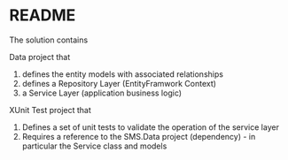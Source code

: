README 
======
The solution contains 

Data project that 
1. defines the entity models with associated relationships  
2. defines a Repository Layer (EntityFramwork Context)
3. a Service Layer (application business logic)

XUnit Test project that
1. Defines a set of unit tests to validate the operation of the service layer 
2. Requires a reference to the SMS.Data project (dependency) - in particular the Service class and 
   models



